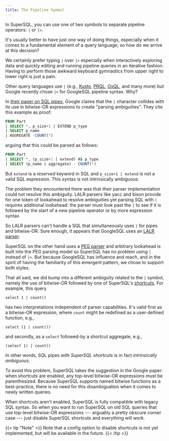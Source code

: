 ```yaml
---
title: The Pipeline Symbol
---
```


In SuperSQL, you can use one of two symbols to separate pipeline operators: `|` or `|>`.

It's usually better to have just one way of doing things, especially when it comes
to a fundamental element of a query language, so how do we arrive at this decision?

We certainly prefer typing `|` over `|>` especially when interactively exploring data
and quickly editing and running pipeline queries in an iterative fashion.  Having to
perform those awkward keyboard gymnastics from upper right to lower right is just
a pain.

Other query languages use `|` (e.g.,
[Kusto](https://learn.microsoft.com/en-us/kusto/query/?view=microsoft-fabric),
[PRQL](https://prql-lang.org/),
[OxQL](https://rfd.shared.oxide.computer/rfd/0463), and many more)
but Google recently chose `|>` for GoogleSQL pipeline syntax.  Why?

In [their paper on SQL pipes](https://research.google/pubs/sql-has-problems-we-can-fix-them-pipe-syntax-in-sql/),
Google claims that the `|` character collides with its use in bitwise-OR expressions
to create "parsing ambiguities".  They cite this example as proof:
```sql
FROM Part
| SELECT *, p_size+1 | EXTEND p_type
| SELECT p_name
| AGGREGATE -COUNT(*)
```
arguing that this could be parsed as follows:
```sql
FROM Part
| SELECT *, (p_size+1 | extend) AS p_type
| SELECT (p_name | aggregate) - COUNT(*)
```
But `extend` is a _reserved_ keyword in SQL and `p_size+1 | extend` is
not a valid SQL expression.  This syntax is not intrinsically ambiguous.

The problem they encountered there was that _their_ parser implementation
could not resolve this ambiguity.  LALR parsers like yacc and bison provide for
one token of lookahead to resolve ambiguities yet parsing SQL with `|`
requires additional lookahead: the parser must look past the `|` to
see if it is followed by the start of a new pipeline operator or by more
expression syntax.

So LALR parsers can't handle a SQL that simultaneously uses `|` for pipes
and bitwise-OR.  Sure enough, it appears that GoogleSQL uses an
[LALR parser](https://github.com/google/zetasql/blob/master/bazel/bison.bzl).

SuperSQL on the other hand uses a
[PEG parser](https://en.wikipedia.org/wiki/Parsing_expression_grammar)
and arbitrary lookahead is built into the PEG parsing model so
SuperSQL has no problem using `|` instead of `|>`.
But because GoogleSQL has influence and reach,
and in the spirit of having the familiarity of this emergent pattern, we chose
to support both styles.

That all said, we did bump into a different ambiguity related to the `|` symbol,
namely the use of bitwise-OR followed by one of SuperSQL's
[shortcuts](https://zed.brimdata.io/docs/language/pipeline-model#implied-operators).  For example, this query
```
select 1 | count()
```
has two interpretations independent of parser capabilities.
It's valid first as a bitwise-OR expression, where `count` might be redefined as
a user-defined function, e.g.,
```
select (1 | count())
```
and secondly, as a `select` followed-by a shortcut aggregate, e.g.,
```
(select 1) | count()
```
In other words, SQL pipes _with SuperSQL shortcuts_ is in fact
_intrinsically ambiguous_.

To avoid this problem, SuperSQL takes the suggestion in the Google paper:
when shortcuts are enabled, any top-level bitwise-OR expressions
must be parenthesized.  Because SuperSQL supports
named bitwise functions as a best-practice, there is no need for this
disambiguation when it comes to newly written queries.

When shortcuts aren't enabled, SuperSQL is fully compatible with legacy SQL syntax.
So when you want to run SuperSQL on old SQL queries that use top-level
bitwise-OR expressions --- arguably a pretty obscure corner case --- just disable
SuperSQL shortcuts and everything will work.

{{< tip "Note" >}}
Note that a config option to disable shortcuts is not yet implemented, but will be
available in the future.
{{< /tip >}}
